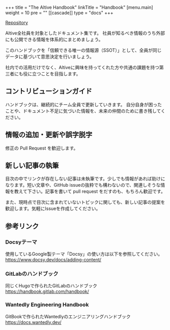 +++
title = "The Altive Handbook"
linkTitle = "Handbook"
[menu.main]
weight = 10
pre = "<i class='fa-solid fa-computer'></i>"
[[cascade]]
type = "docs"
+++

<a class="btn btn-lg btn-secondary me-3 mb-4" href="https://github.com/altive/handbook">Repository <i class="fab fa-github ms-2 "></i></a>

Altive全社員を対象としたドキュメント集です。
社員が知るべき情報のうち外部にも公開できる情報を体系的にまとめましょう。

このハンドブックを「信頼できる唯一の情報源（SSOT）」として、全員が同じデータに基づいて意思決定を行いましょう。

社内での活用だけでなく、Altiveに興味を持ってくれた方や共通の課題を持つ第三者にも役に立つことを目指します。

## コントリビューションガイド

ハンドブックは、継続的にチーム全員で更新していきます。
自分自身が困ったことや、ドキュメント不足に気づいた情報を、未来の仲間のために書き残してください。 

## 情報の追加・更新や誤字脱字

修正の Pull Request を歓迎します。

## 新しい記事の執筆

目次の中でリンクが存在しない記事は未執筆です。少しでも情報があれば助けになります。短い文章や、GitHub issueの抜粋でも構わないので、関連しそうな情報を教えて下さい。記事を書いて pull request をだすのも、もちろん歓迎です。

また、現時点で目次に含まれていないトピックに関しても、新しい記事の提案を歓迎します。気軽にIssueを作成してください。

## 参考リンク
### Docsyテーマ
使用しているGoogle製テーマ「Docsy」の使い方は以下を参照してください。  
https://www.docsy.dev/docs/adding-content/

### GitLabのハンドブック
同じくHugoで作られたGitLabのハンドブック  
https://handbook.gitlab.com/handbook/

### Wantedly Engineering Handbook
GitBookで作られたWantedlyのエンジニアリングハンドブック  
https://docs.wantedly.dev/
